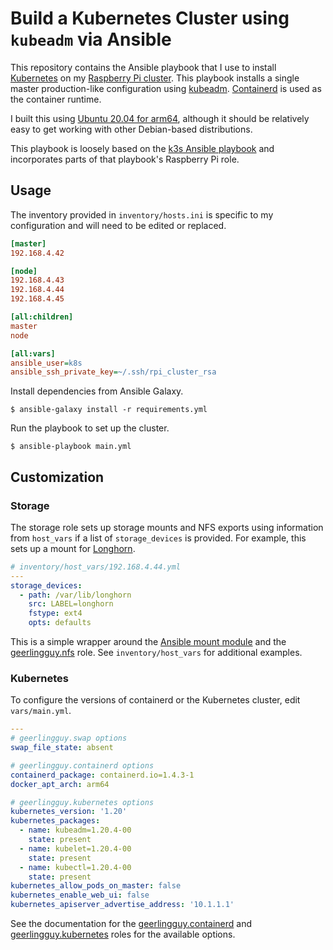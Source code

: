 # Build a Kubernetes Cluster using `kubeadm` via Ansible

This repository contains the Ansible playbook that I use to install [Kubernetes](https://kubernetes.io) on my [Raspberry Pi cluster](https://heathharrelson.github.io/posts/raspberry-pi-cluster-kubeadm/). This playbook installs a single master production-like configuration using [kubeadm](https://kubernetes.io/docs/setup/production-environment/tools/kubeadm/create-cluster-kubeadm/). [Containerd](https://containerd.io) is used as the container runtime.

I built this using [Ubuntu 20.04 for arm64](https://ubuntu.com/download/raspberry-pi), although it should be relatively easy to get working with other Debian-based distributions.

This playbook is loosely based on the [k3s Ansible playbook](https://github.com/k3s-io/k3s-ansible) and incorporates parts of that playbook's Raspberry Pi role.

## Usage

The inventory provided in `inventory/hosts.ini` is specific to my configuration and will need to be edited or replaced.

```ini
[master]
192.168.4.42

[node]
192.168.4.43
192.168.4.44
192.168.4.45

[all:children]
master
node

[all:vars]
ansible_user=k8s
ansible_ssh_private_key=~/.ssh/rpi_cluster_rsa
```

Install dependencies from Ansible Galaxy.

```
$ ansible-galaxy install -r requirements.yml
```

Run the playbook to set up the cluster.

```
$ ansible-playbook main.yml
```

## Customization

### Storage

The storage role sets up storage mounts and NFS exports using information from `host_vars` if a list of `storage_devices` is provided. For example, this sets up a mount for [Longhorn](https://longhorn.io/).

```yaml
# inventory/host_vars/192.168.4.44.yml
---
storage_devices:
  - path: /var/lib/longhorn
    src: LABEL=longhorn
    fstype: ext4
    opts: defaults
```

This is a simple wrapper around the [Ansible mount module](https://docs.ansible.com/ansible/latest/collections/ansible/posix/mount_module.html) and the [geerlingguy.nfs](https://github.com/geerlingguy/ansible-role-nfs) role. See `inventory/host_vars` for additional examples.

### Kubernetes

To configure the versions of containerd or the Kubernetes cluster, edit `vars/main.yml`.

```yaml
---
# geerlingguy.swap options
swap_file_state: absent

# geerlingguy.containerd options
containerd_package: containerd.io=1.4.3-1
docker_apt_arch: arm64

# geerlingguy.kubernetes options
kubernetes_version: '1.20'
kubernetes_packages:
  - name: kubeadm=1.20.4-00
    state: present
  - name: kubelet=1.20.4-00
    state: present
  - name: kubectl=1.20.4-00
    state: present
kubernetes_allow_pods_on_master: false
kubernetes_enable_web_ui: false
kubernetes_apiserver_advertise_address: '10.1.1.1'
```

See the documentation for the [geerlingguy.containerd](https://github.com/geerlingguy/ansible-role-containerd) and [geerlingguy.kubernetes](https://github.com/geerlingguy/ansible-role-kubernetes) roles for the available options.
